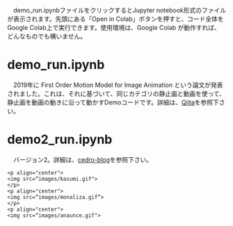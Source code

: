 　demo_run.ipynbファイルをクリックするとJupyter notebook形式のファイルが表示されます。先頭にある「Open in Colab」ボタンを押すと、コード全体をGoogle Colab上で実行できます。使用環境は、Google Colab が動作すれば、どんなものでも構いません。
 # demo_run.ipynb
　2019年に First Order Motion Model for Image Animation という論文が発表されました。これは、それに基づいて、同じカテゴリの静止画と動画を使って、静止画を動画の動きに沿って動かすDemoコードです。詳細は、[Qiita](https://qiita.com/jun40vn/items/722bd4675246eb7eac46)を参照下さい。

# demo2_run.ipynb
　バージョン2。詳細は、[cedro-blog](http://cedro3.com/ai/first-oder-motion/)を参照下さい。
 
    <p align="center">   
    <img src=“images/kasumi.gif">
    </p>  
    <p align="center">   
    <img src=“images/monaliza.gif”>
    </p> 
    <p align="center">   
    <img src=“images/anaunce.gif"> 
